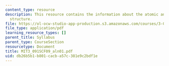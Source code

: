 ```yaml
---
content_type: resource
description: This resource contains the information about the atomic and electronic
  structure.
file: https://ol-ocw-studio-app-production.s3.amazonaws.com/courses/3-091sc-introduction-to-solid-state-chemistry-fall-2010/db26b5b1b801cacba57c381e9c2bdf1e_MIT3_091SCF09_aln01.pdf
file_type: application/pdf
learning_resource_types: []
parent_title: Syllabus
parent_type: CourseSection
resourcetype: Document
title: MIT3_091SCF09_aln01.pdf
uid: db26b5b1-b801-cacb-a57c-381e9c2bdf1e
---
```

